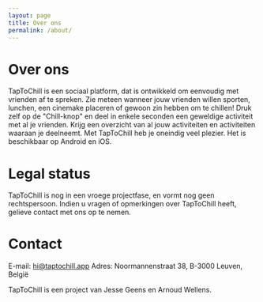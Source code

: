 ```yaml
---
layout: page
title: Over ons
permalink: /about/
---
```


# Over ons
TapToChill is een sociaal platform, dat is ontwikkeld om eenvoudig met vrienden af te spreken. Zie meteen wanneer jouw vrienden willen sporten, lunchen, een cinemake placeren of gewoon zin hebben om te chillen! Druk zelf op de "Chill-knop" en deel in enkele seconden een geweldige activiteit met al je vrienden. Krijg een overzicht van al jouw activiteiten en activiteiten waaraan je deelneemt. Met TapToChill heb je oneindig veel plezier. Het is beschikbaar op Android en iOS.

# Legal status
TapToChill is nog in een vroege projectfase, en vormt nog geen rechtspersoon. Indien u vragen of opmerkingen over TapToChill heeft, gelieve contact met ons op te nemen.

# Contact
E-mail: [hi@taptochill.app](mailto:hi@taptochill.app)
Adres: Noormannenstraat 38, B-3000 Leuven, België

TapToChill is een project van Jesse Geens en Arnoud Wellens.
